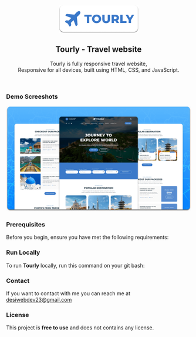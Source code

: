 <div align="center">

  <br />
  <br />
  
  <img src="./readme-images/project-logo.png" />

  <h2 align="center">Tourly - Travel website</h2>

  Tourly is fully responsive travel website, <br />Responsive for all devices, built using HTML, CSS, and JavaScript.


</div>

<br />

### Demo Screeshots

![Tourly Desktop Demo](./readme-images/desktop.png "Desktop Demo")

### Prerequisites

Before you begin, ensure you have met the following requirements:


### Run Locally

To run **Tourly** locally, run this command on your git bash:



### Contact

If you want to contact with me you can reach me at desiwebdev23@gmail.com

### License

This project is **free to use** and does not contains any license.
